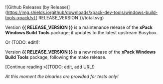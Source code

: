 ![Github Releases (by Release)](https://img.shields.io/github/downloads/xpack-dev-tools/windows-build-tools-xpack/v{{ RELEASE_VERSION }}/total.svg)

Version **{{ RELEASE_VERSION }}** is a maintenance release of the **xPack Windows Build Tools** package; it updates to the latest upstream Busybox.

Or (TODO: edit!):

Version **{{ RELEASE_VERSION }}** is a new release of the **xPack Windows Build Tools** package, following the make release.

[Continue reading »](TODO: edit, add URL!)

_At this moment the binaries are provided for tests only!_
